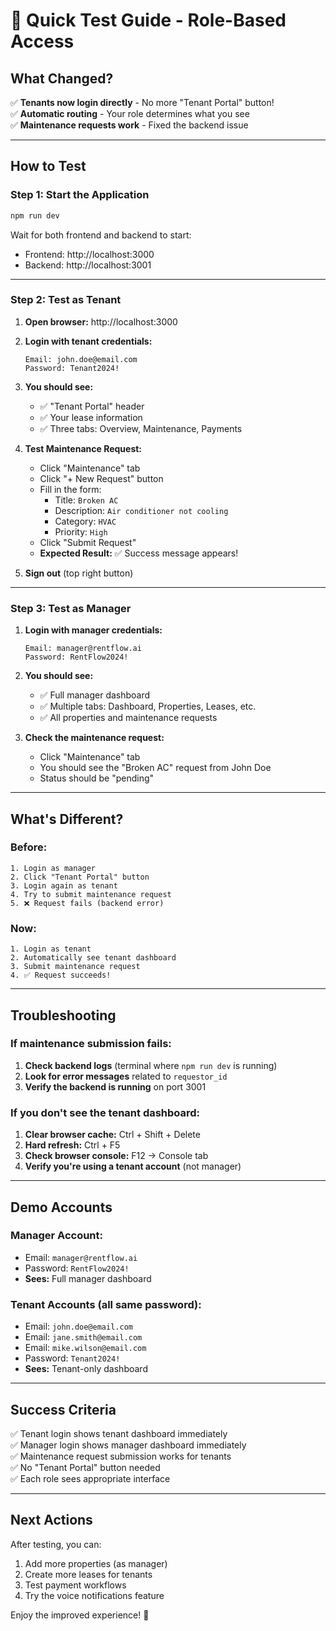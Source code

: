 # 🚀 Quick Test Guide - Role-Based Access

## What Changed?

✅ **Tenants now login directly** - No more "Tenant Portal" button!  
✅ **Automatic routing** - Your role determines what you see  
✅ **Maintenance requests work** - Fixed the backend issue  

---

## How to Test

### Step 1: Start the Application

```bash
npm run dev
```

Wait for both frontend and backend to start:
- Frontend: http://localhost:3000
- Backend: http://localhost:3001

---

### Step 2: Test as Tenant

1. **Open browser:** http://localhost:3000

2. **Login with tenant credentials:**
   ```
   Email: john.doe@email.com
   Password: Tenant2024!
   ```

3. **You should see:**
   - ✅ "Tenant Portal" header
   - ✅ Your lease information
   - ✅ Three tabs: Overview, Maintenance, Payments

4. **Test Maintenance Request:**
   - Click "Maintenance" tab
   - Click "+ New Request" button
   - Fill in the form:
     - Title: `Broken AC`
     - Description: `Air conditioner not cooling`
     - Category: `HVAC`
     - Priority: `High`
   - Click "Submit Request"
   - **Expected Result:** ✅ Success message appears!

5. **Sign out** (top right button)

---

### Step 3: Test as Manager

1. **Login with manager credentials:**
   ```
   Email: manager@rentflow.ai
   Password: RentFlow2024!
   ```

2. **You should see:**
   - ✅ Full manager dashboard
   - ✅ Multiple tabs: Dashboard, Properties, Leases, etc.
   - ✅ All properties and maintenance requests

3. **Check the maintenance request:**
   - Click "Maintenance" tab
   - You should see the "Broken AC" request from John Doe
   - Status should be "pending"

---

## What's Different?

### Before:
```
1. Login as manager
2. Click "Tenant Portal" button
3. Login again as tenant
4. Try to submit maintenance request
5. ❌ Request fails (backend error)
```

### Now:
```
1. Login as tenant
2. Automatically see tenant dashboard
3. Submit maintenance request
4. ✅ Request succeeds!
```

---

## Troubleshooting

### If maintenance submission fails:

1. **Check backend logs** (terminal where `npm run dev` is running)
2. **Look for error messages** related to `requestor_id`
3. **Verify the backend is running** on port 3001

### If you don't see the tenant dashboard:

1. **Clear browser cache:** Ctrl + Shift + Delete
2. **Hard refresh:** Ctrl + F5
3. **Check browser console:** F12 → Console tab
4. **Verify you're using a tenant account** (not manager)

---

## Demo Accounts

### Manager Account:
- Email: `manager@rentflow.ai`
- Password: `RentFlow2024!`
- **Sees:** Full manager dashboard

### Tenant Accounts (all same password):
- Email: `john.doe@email.com`
- Email: `jane.smith@email.com`
- Email: `mike.wilson@email.com`
- Password: `Tenant2024!`
- **Sees:** Tenant-only dashboard

---

## Success Criteria

✅ Tenant login shows tenant dashboard immediately  
✅ Manager login shows manager dashboard immediately  
✅ Maintenance request submission works for tenants  
✅ No "Tenant Portal" button needed  
✅ Each role sees appropriate interface  

---

## Next Actions

After testing, you can:
1. Add more properties (as manager)
2. Create more leases for tenants
3. Test payment workflows
4. Try the voice notifications feature

Enjoy the improved experience! 🎉
